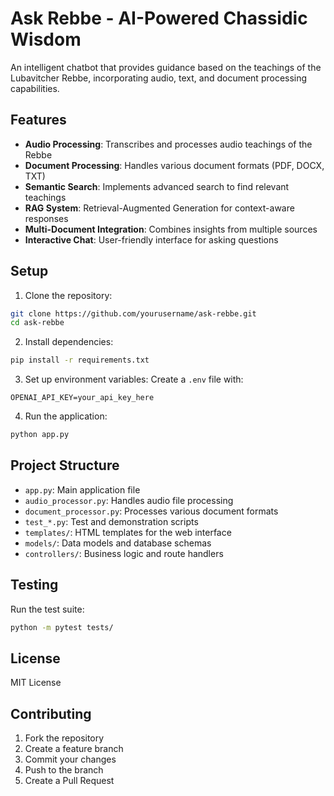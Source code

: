 # Ask Rebbe - AI-Powered Chassidic Wisdom

An intelligent chatbot that provides guidance based on the teachings of the Lubavitcher Rebbe, incorporating audio, text, and document processing capabilities.

## Features

- **Audio Processing**: Transcribes and processes audio teachings of the Rebbe
- **Document Processing**: Handles various document formats (PDF, DOCX, TXT)
- **Semantic Search**: Implements advanced search to find relevant teachings
- **RAG System**: Retrieval-Augmented Generation for context-aware responses
- **Multi-Document Integration**: Combines insights from multiple sources
- **Interactive Chat**: User-friendly interface for asking questions

## Setup

1. Clone the repository:
```bash
git clone https://github.com/yourusername/ask-rebbe.git
cd ask-rebbe
```

2. Install dependencies:
```bash
pip install -r requirements.txt
```

3. Set up environment variables:
Create a `.env` file with:
```
OPENAI_API_KEY=your_api_key_here
```

4. Run the application:
```bash
python app.py
```

## Project Structure

- `app.py`: Main application file
- `audio_processor.py`: Handles audio file processing
- `document_processor.py`: Processes various document formats
- `test_*.py`: Test and demonstration scripts
- `templates/`: HTML templates for the web interface
- `models/`: Data models and database schemas
- `controllers/`: Business logic and route handlers

## Testing

Run the test suite:
```bash
python -m pytest tests/
```

## License

MIT License

## Contributing

1. Fork the repository
2. Create a feature branch
3. Commit your changes
4. Push to the branch
5. Create a Pull Request 